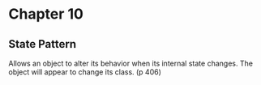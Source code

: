 # Chapter 10

## State Pattern
Allows an object to alter its behavior when its internal state changes. The object will appear to change its class. (p 406)